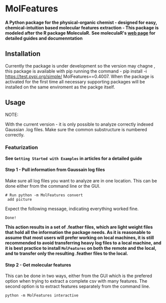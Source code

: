 # MolFeatures

**A Python package for the physical-organic chemist - designed for easy, chemical-intuition based molecular features extraction - This package is modeled after the R package MoleculaR.**
**See moleculaR's [web page](https://barkais.github.io/) for detailed guides and  documenntation**

## Installation
Currently the package is under development so the version may chagne , this package is available with pip running the command - pip install -i https://test.pypi.org/simple/ MolFeatures==0.4007.
When the package is activated for the first time all necessary supporting packages will be installed on the same enviroment as the  packge itself. 

## Usage

NOTE:

With the current version - it is only possible to analyze correctly indexed Gaussian .log files.
Make sure the common substructure is numbered correctly.

### Featurization

**See `Getting Started with Examples` in articles for a detailed guide**

#### Step 1 - Pull information from Gaussain log files

Make sure all log files you want to analyze are in one location. 
This can be done either from the command line or the GUI.
```
# Run python -m MolFeatures convert
 add picture
```
Expect the following message, indicating everything worked fine. 

`Done!`

**This action results in a set of .feather files, which are light weight files that hold all the information the package needs. As it is reasonable to assume that most users will prefer working on local machines, it is still recommended to avoid transferring heavy log files to a local machine, and it is best practice to install `MolFeatures` on both the remote and the local, and to transfer only the resulting .feather files to the local.**
 

#### Step 2 - Get molecular features

This can be done in two ways, either from the GUI which is the prefered option when trying to extract a complete csv with many features.
The second option is to extract features separately from the command line.

 ```
python -m MolFeatures interactive

```


